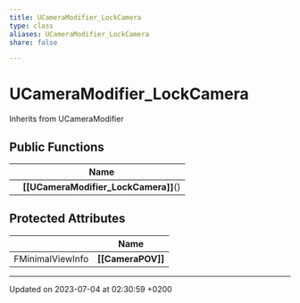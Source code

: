 ```yaml
---
title: UCameraModifier_LockCamera
type: class
aliases: UCameraModifier_LockCamera
share: false

---
```


# UCameraModifier_LockCamera





Inherits from UCameraModifier

## Public Functions

|                | Name           |
| -------------- | -------------- |
| | **[[UCameraModifier_LockCamera]]**() |

## Protected Attributes

|                | Name           |
| -------------- | -------------- |
| FMinimalViewInfo | **[[CameraPOV]]**  |

-------------------------------

Updated on 2023-07-04 at 02:30:59 +0200
